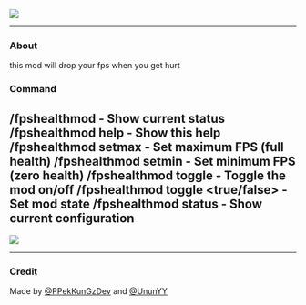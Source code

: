 ![](https://cdn-dms.mckimkung.in.th/1i4orbucg/fpsdrop-thumbnail.png)

---

### **About**
this mod will drop your fps when you get hurt

### **Command**
/fpshealthmod - Show current status
/fpshealthmod help - Show this help
/fpshealthmod setmax <fps> - Set maximum FPS (full health)
/fpshealthmod setmin <fps> - Set minimum FPS (zero health)
/fpshealthmod toggle - Toggle the mod on/off
/fpshealthmod toggle <true/false> - Set mod state
/fpshealthmod status - Show current configuration
---

![](https://cdn-dms.mckimkung.in.th/1i784zu8m/Screenshot%202025-02-24%20202321.png)

---

### **Credit**
Made by [@PPekKunGzDev](https://ppekkungz.in.th) and [@UnunYY](https://github.com/ununv2/)